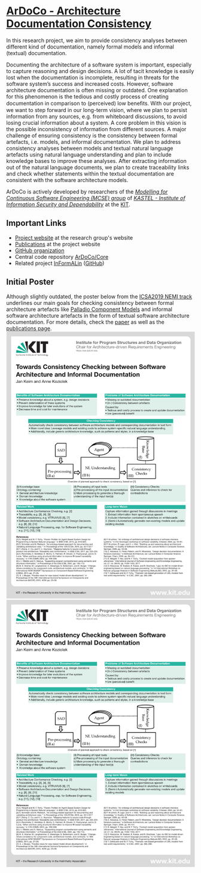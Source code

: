 # [ArDoCo - Architecture Documentation Consistency](https://github.com/ArDoCo)
In this research project, we aim to provide consistency analyses between different kind of documentation, namely formal models and informal (textual) documentation.

Documenting the architecture of a software system is important, especially to capture reasoning and design decisions. A lot of tacit knowledge is easily lost when the documentation is incomplete, resulting in threats for the software system’s success and increased costs. However, software architecture documentation is often missing or outdated. One explanation for this phenomenon is the tedious and costly process of creating documentation in comparison to (perceived) low beneﬁts. With our project, we want to step forward in our long-term vision, where we plan to persist information from any sources, e.g. from whiteboard discussions, to avoid losing crucial information about a system. A core problem in this vision is the possible inconsistency of information from different sources. A major challenge of ensuring consistency is the consistency between formal artefacts, i.e. models, and informal documentation. We plan to address consistency analyses between models and textual natural language artefacts using natural language understanding and plan to include knowledge bases to improve these analyses. After extracting information out of the natural language documents, we plan to create traceability links and check whether statements within the textual documentation are consistent with the software architecture models.

ArDoCo is actively developed by researchers of the _[Modelling for Continuous Software Engineering (MCSE) group](https://mcse.kastel.kit.edu)_ of _[KASTEL - Institute of Information Security and Dependability](https://kastel.kit.edu)_ at the [KIT](https://www.kit.edu).

## Important Links
- [Project website](https://mcse.kastel.kit.edu/Projects_564.php) at the research group's website
- [Publications](https://mcse.kastel.kit.edu/Projects_564.php) at the project website
- [GitHub organization](https://github.com/ArDoCo)
- Central code repository [ArDoCo/Core](https://github.com/ArDoCo/Core)
- Related project [InFormALin](https://mcse.kastel.kit.edu/Projects_573.php) ([GitHub](https://github.com/InFormALin))


## Initial Poster
Although slightly outdated, the poster below from the [ICSA2019 NEMI track](https://swk-www.informatik.uni-hamburg.de/~icsa2019/index.html) underlines our main goals for checking consistency between formal architecture artefacts like [Palladio Component Models](https://www.palladio-simulator.com/science/palladio_component_model/) and informal software architecture artefacts in the form of textual software architecture documentation. For more details, check the [paper](http://sdqweb.ipd.kit.edu/publications/pdfs/keim2019nemi.pdf) as well as the [publications page](https://mcse.kastel.kit.edu/Projects_564.php).
![Poster](./icsa2019_poster.png "Poster")
![Poster](./icsa2019_poster.png "Poster")
